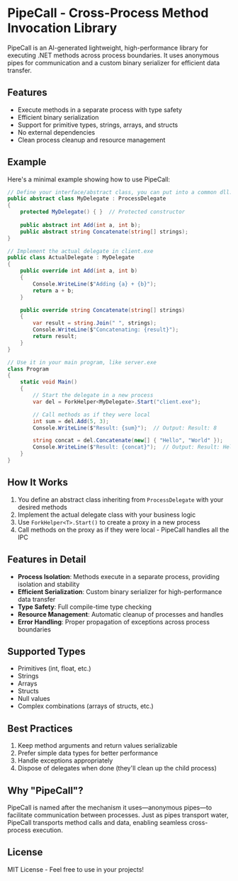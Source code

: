 # PipeCall - Cross-Process Method Invocation Library

PipeCall is an AI-generated lightweight, high-performance library for executing .NET methods across process boundaries. It uses anonymous pipes for communication and a custom binary serializer for efficient data transfer. 

## Features

- Execute methods in a separate process with type safety
- Efficient binary serialization
- Support for primitive types, strings, arrays, and structs
- No external dependencies
- Clean process cleanup and resource management

## Example

Here's a minimal example showing how to use PipeCall:

```csharp
// Define your interface/abstract class, you can put into a common dll.
public abstract class MyDelegate : ProcessDelegate
{
    protected MyDelegate() { }  // Protected constructor
    
    public abstract int Add(int a, int b);
    public abstract string Concatenate(string[] strings);
}

// Implement the actual delegate in client.exe
public class ActualDelegate : MyDelegate
{
    public override int Add(int a, int b)
    {
        Console.WriteLine($"Adding {a} + {b}");
        return a + b;
    }

    public override string Concatenate(string[] strings)
    {
        var result = string.Join(" ", strings);
        Console.WriteLine($"Concatenating: {result}");
        return result;
    }
}

// Use it in your main program, like server.exe
class Program
{
    static void Main()
    {
        // Start the delegate in a new process
        var del = ForkHelper<MyDelegate>.Start("client.exe");

        // Call methods as if they were local
        int sum = del.Add(5, 3);
        Console.WriteLine($"Result: {sum}");  // Output: Result: 8

        string concat = del.Concatenate(new[] { "Hello", "World" });
        Console.WriteLine($"Result: {concat}");  // Output: Result: Hello World
    }
}
```

## How It Works

1. You define an abstract class inheriting from `ProcessDelegate` with your desired methods
2. Implement the actual delegate class with your business logic
3. Use `ForkHelper<T>.Start()` to create a proxy in a new process
4. Call methods on the proxy as if they were local - PipeCall handles all the IPC

## Features in Detail

- **Process Isolation**: Methods execute in a separate process, providing isolation and stability
- **Efficient Serialization**: Custom binary serializer for high-performance data transfer
- **Type Safety**: Full compile-time type checking
- **Resource Management**: Automatic cleanup of processes and handles
- **Error Handling**: Proper propagation of exceptions across process boundaries

## Supported Types

- Primitives (int, float, etc.)
- Strings
- Arrays
- Structs
- Null values
- Complex combinations (arrays of structs, etc.)

## Best Practices

1. Keep method arguments and return values serializable
2. Prefer simple data types for better performance
3. Handle exceptions appropriately
4. Dispose of delegates when done (they'll clean up the child process)

## Why "PipeCall"?

PipeCall is named after the mechanism it uses—anonymous pipes—to facilitate communication between processes. Just as pipes transport water, PipeCall transports method calls and data, enabling seamless cross-process execution.

## License

MIT License - Feel free to use in your projects! 

